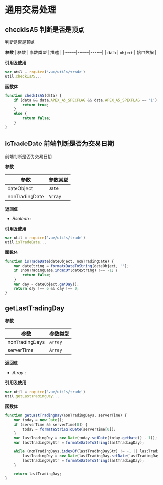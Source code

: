 # 通用交易处理

<ClientOnly>
  <DrawerTestDoc url='https://qing-1258827329.cos.ap-beijing.myqcloud.com/componet/coverage/lcov-report/trade.js.html'/>
</ClientOnly>

<script setup>
  import DrawerTestDoc from '../../vueCom/drawerTestDoc.vue';
</script>


## checkIsA5 判断是否是顶点
判断是否是顶点

**参数**
| 参数 | 参数类型 | 描述 |
|------|------|------|
| data | `object` | 接口数据 |



**引用及使用**
```javascript
var util = require('vue/utils/trade')
util.checkIsA5...
```
**函数体**
```javascript
function checkIsA5(data) {
    if (data && data.APEX_A5_SPECFLAG && data.APEX_A5_SPECFLAG == '1') {
        return true;
    }
    else {
        return false;
    }
}
```



## isTradeDate 前端判断是否为交易日期
前端判断是否为交易日期

**参数**

| 参数 | 参数类型 |
|------|------|
| dateObject | `Date`|
| nonTradingDate | `Array`|

**返回值**
- _Boolean_ : 

**引用及使用**
```javascript
var util = require('vue/utils/trade')
util.isTradeDate...
```
**函数体**
```javascript
function isTradeDate(dateObject, nonTradingDate) {
    var dateString = formateDateToString(dateObject, '');
    if (nonTradingDate.indexOf(dateString) !== -1) {
        return false;
    }
    var day = dateObject.getDay();
    return day !== 6 && day !== 0;
}
```



## getLastTradingDay 

**参数**

| 参数 | 参数类型 |
|------|------|
| nonTradingDays | `Array`|
| serverTime | `Array`|

**返回值**
- _Array_ : 

**引用及使用**
```javascript
var util = require('vue/utils/trade')
util.getLastTradingDay...
```
**函数体**
```javascript
function getLastTradingDay(nonTradingDays, serverTime) {
    var today = new Date();
    if (serverTime && serverTime[0]) {
        today = formateStringToDate(serverTime[0]);
    }
    var lastTradingDay = new Date(today.setDate(today.getDate() - 1));
    var lastTradingDayStr = formateDateToString(lastTradingDay);

    while (nonTradingDays.indexOf(lastTradingDayStr) != -1 || lastTradingDay.getDay() == 6 || lastTradingDay.getDay() == 0) {
        lastTradingDay = new Date(lastTradingDay.setDate(lastTradingDay.getDate() - 1));
        lastTradingDayStr = formateDateToString(lastTradingDay);
    }

    return lastTradingDay;
}
```

